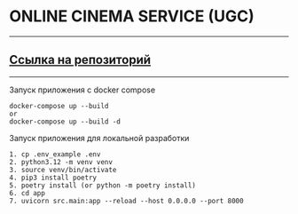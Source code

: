 # ONLINE CINEMA SERVICE (UGC)
___
## [Ссылка на репозиторий](https://github.com/SmirnovaT/ugc_sprint_2)
___

Запуск приложения с docker compose
```
docker-compose up --build
or
docker-compose up --build -d
```

Запуск приложения для локальной разработки
```
1. cp .env_example .env
2. python3.12 -m venv venv
3. source venv/bin/activate
4. pip3 install poetry
5. poetry install (or python -m poetry install)
6. cd app
7. uvicorn src.main:app --reload --host 0.0.0.0 --port 8000
```

